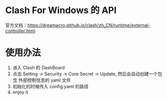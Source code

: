 # Clash For Windows 的 API

官方文档：https://dreamacro.github.io/clash/zh_CN/runtime/external-controller.html


# 使用办法
1. 进入 Clash 的 DashBoard
2. 点击 Setting -> Security -> Core Secret -> Update, 然后会自动创建一个包含 外部控制信息的 yaml 文件
3. 初始化的时候传入 config.yaml 的路径
4. enjoy it
